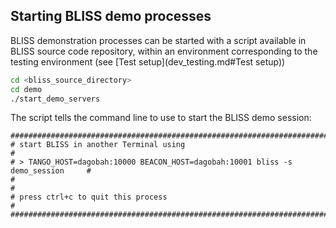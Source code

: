 ## Starting BLISS demo processes

BLISS demonstration processes can be started with a script available in BLISS source code repository,
within an environment corresponding to the testing environment (see [Test setup](dev_testing.md#Test setup))

```bash
cd <bliss_source_directory>
cd demo
./start_demo_servers
```

The script tells the command line to use to start the BLISS demo session:

```
##################################################################################
# start BLISS in another Terminal using                                          #
# > TANGO_HOST=dagobah:10000 BEACON_HOST=dagobah:10001 bliss -s demo_session     #
#                                                                                #
# press ctrl+c to quit this process                                              #
##################################################################################
```

